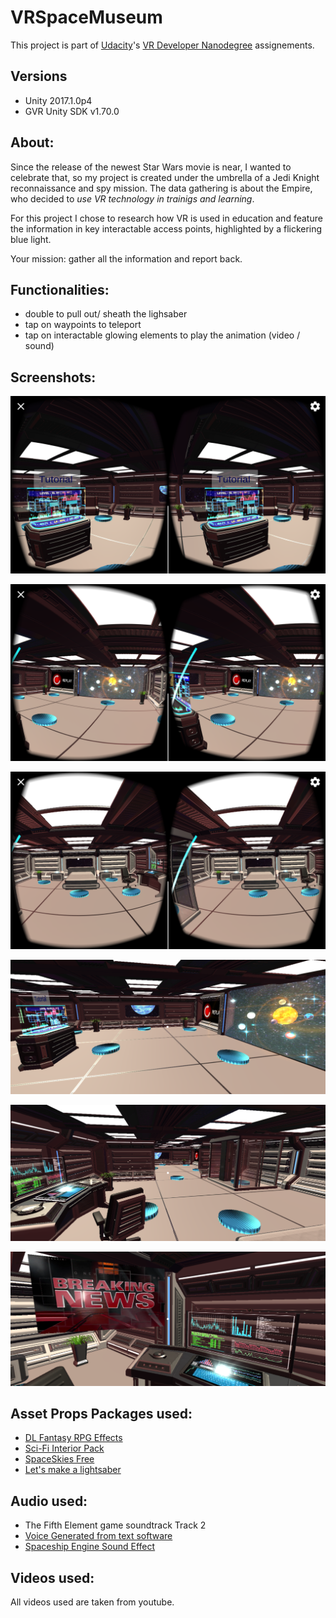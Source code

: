 # VRSpaceMuseum

This project is part of [Udacity](https://www.udacity.com "Udacity - Be in demand")'s [VR Developer Nanodegree](https://www.udacity.com/course/vr-developer-nanodegree--nd017) assignements.

## Versions

- Unity 2017.1.0p4
- GVR Unity SDK v1.70.0

## About:

Since the release of the newest Star Wars movie is near, I wanted to celebrate that, so my project is created under the umbrella of a Jedi Knight reconnaissance and spy mission. The data gathering is about the Empire, who decided to *use VR technology in trainigs and learning*. 

For this project I chose to research how VR is used in education and feature the information in key interactable access points, highlighted by a flickering blue light. 

Your mission: gather all the information and report back.

## Functionalities:
- double to pull out/ sheath the lighsaber
- tap on waypoints to teleport
- tap on interactable glowing elements to play the animation (video / sound)

## Screenshots:

![alt text](https://github.com/Ladydiana/VRSpaceMuseum/blob/master/Screenshots_APK/Screenshot_APP_1.png)

![alt text](https://github.com/Ladydiana/VRSpaceMuseum/blob/master/Screenshots_APK/Screenshot_APP_4.png)

![alt text](https://github.com/Ladydiana/VRSpaceMuseum/blob/master/Screenshots_APK/Screenshot_APP_5.png)

![alt text](https://github.com/Ladydiana/VRSpaceMuseum/blob/master/Screenshots_GV/Screenshot_GV_10.PNG)

![alt text](https://github.com/Ladydiana/VRSpaceMuseum/blob/master/Screenshots_GV/Screenshot_GV_6.PNG)

![alt text](https://github.com/Ladydiana/VRSpaceMuseum/blob/master/Screenshots_GV/Screenshot_GV_11.PNG)



## Asset Props Packages used:
- [DL Fantasy RPG Effects](https://www.assetstore.unity3d.com/en/#!/content/68246)
- [Sci-Fi Interior Pack](https://www.assetstore.unity3d.com/en/#!/content/68130)
- [SpaceSkies Free](https://www.assetstore.unity3d.com/en/#!/content/80503)
- [Let's make a lightsaber](https://www.dropbox.com/sh/41byustw2k9mvl1/AABud5ILutZnjGWtws-ta0V-a?dl=0)

## Audio used:
- The Fifth Element game soundtrack Track 2
- [Voice Generated from text software](http://www.text2speech.org/)
- [Spaceship Engine Sound Effect](https://www.youtube.com/watch?v=IHCfQ1MR7os)

## Videos used:
All videos used are taken from youtube.
